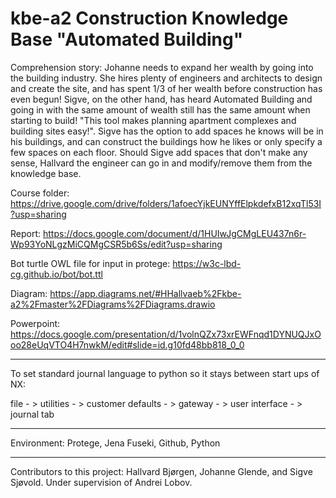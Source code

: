 # kbe-a2 Construction Knowledge Base "Automated Building"

Comprehension story: 
Johanne needs to expand her wealth by going into the building industry. She hires plenty of engineers and architects to design and create the site, and has spent 1/3 of her wealth before construction has even begun!
Sigve, on the other hand, has heard Automated Building and going in with the same amount of wealth still has the same amount when starting to build! "This tool makes planning apartment complexes and building sites easy!". Sigve has the option to add spaces he knows will be in his buildings, and can construct the buildings how he likes or only specify a few spaces on each floor. 
Should Sigve add spaces that don't make any sense, Hallvard the engineer can go in and modify/remove them from the knowledge base. 




Course folder: https://drive.google.com/drive/folders/1afoecYjkEUNYffElpkdefxB12xqTl53I?usp=sharing

Report: https://docs.google.com/document/d/1HUIwJgCMgLEU437n6r-Wp93YoNLgzMiCQMgCSR5b6Ss/edit?usp=sharing

Bot turtle OWL file for input in protege: https://w3c-lbd-cg.github.io/bot/bot.ttl

Diagram: https://app.diagrams.net/#HHallvaeb%2Fkbe-a2%2Fmaster%2FDiagrams%2FDiagrams.drawio

Powerpoint: https://docs.google.com/presentation/d/1volnQZx73xrEWFnqd1DYNUQJxOoo28eUqVTO4H7nwkM/edit#slide=id.g10fd48bb818_0_0

---

To set standard journal language to python so it stays between start ups of NX:

file - > utilities - > customer defaults - > gateway - > user interface - > journal tab

---
Environment:
Protege, Jena Fuseki, Github, Python

--- 
Contributors to this project: Hallvard Bjørgen, Johanne Glende, and Sigve Sjøvold. Under supervision of Andrei Lobov.
